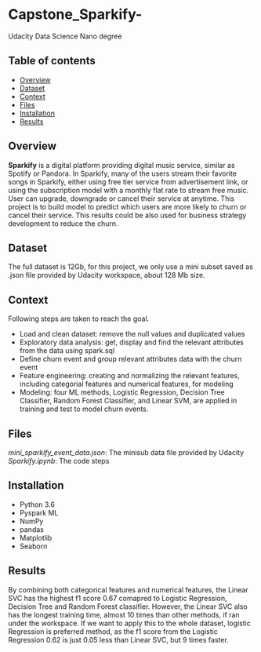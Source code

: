 # Capstone_Sparkify-
Udacity Data Science Nano degree

## Table of contents
* [Overview](#overview)
* [Dataset](#dataset)
* [Context](#context)
* [Files](#files)
* [Installation](#installation)
* [Results](#results)

## Overview
**Sparkify** is a digital platform providing digital music service, similar as Spotify or Pandora. In Sparkify, many of the users stream their favorite songs in Sparkify, either using free tier service from advertisement link, or using the subscription model with a monthly flat rate to stream free music. User can upgrade, downgrade or cancel their service at anytime. This project is to build model to predict which users are more likely to churn or cancel their service. This results could be also used for business strategy development to reduce the churn. 

## Dataset
The full dataset is 12Gb, for this project, we only use a mini subset saved as .json file provided by Udacity workspace, about 128 Mb size.

## Context
Following steps are taken to reach the goal.
* Load and clean dataset: remove the null values and duplicated values
* Exploratory data analysis: get, display and find the relevant attributes from the data using spark.sql
* Define churn event and group relevant attributes data with the churn event
* Feature engineering: creating and normalizing the relevant features, including categorial features and numerical features, for modeling
* Modeling: four ML methods, Logistic Regression, Decision Tree Classifier, Random Forest Classifier, and Linear SVM, are applied in training and test to model churn events.

## Files
*mini_sparkify_event_data.json*: The minisub data file provided by Udacity                                                    
*Sparkify.ipynb*: The code steps


## Installation
* Python 3.6
* Pyspark ML
* NumPy                                         
* pandas                                                   
* Matplotlib                                 
* Seaborn                                      

## Results
By combining both categorical features and numerical features, the Linear SVC has the highest f1 score 0.67 comapred to Logistic Regression, Decision Tree and Random Forest classifier. However, the Linear SVC also has the longest training time, almost 10 times than other methods, if ran under the workspace. If we want to apply this to the whole dataset, logistic Regression is preferred method, as the f1 score from the Logistic Regression 0.62 is just 0.05 less than Linear SVC, but 9 times faster. 
